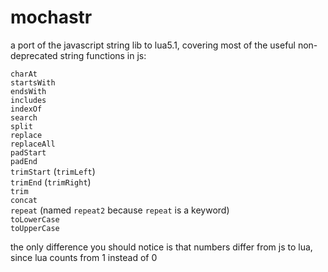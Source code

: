 # mochastr
a port of the javascript string lib to lua5.1, covering most of the useful non-deprecated string functions in js:

`charAt`  
`startsWith`  
`endsWith`  
`includes`  
`indexOf`  
`search`  
`split`  
`replace`  
`replaceAll`  
`padStart`  
`padEnd`  
`trimStart` (`trimLeft`)  
`trimEnd` (`trimRight`)  
`trim`  
`concat`  
`repeat` (named `repeat2` because `repeat` is a keyword)  
`toLowerCase`  
`toUpperCase`

the only difference you should notice is that numbers differ from js to lua, since lua counts from 1 instead of 0
